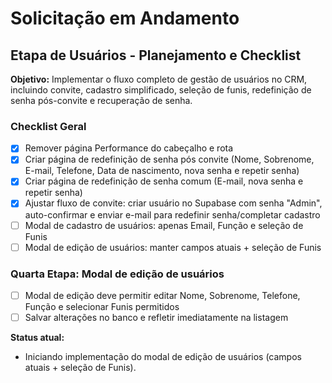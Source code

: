 # Solicitação em Andamento

## Etapa de Usuários - Planejamento e Checklist

**Objetivo:**
Implementar o fluxo completo de gestão de usuários no CRM, incluindo convite, cadastro simplificado, seleção de funis, redefinição de senha pós-convite e recuperação de senha.

### Checklist Geral
- [x] Remover página Performance do cabeçalho e rota
- [x] Criar página de redefinição de senha pós convite (Nome, Sobrenome, E-mail, Telefone, Data de nascimento, nova senha e repetir senha)
- [x] Criar página de redefinição de senha comum (E-mail, nova senha e repetir senha)
- [x] Ajustar fluxo de convite: criar usuário no Supabase com senha "Admin", auto-confirmar e enviar e-mail para redefinir senha/completar cadastro
- [ ] Modal de cadastro de usuários: apenas Email, Função e seleção de Funis
- [ ] Modal de edição de usuários: manter campos atuais + seleção de Funis

### Quarta Etapa: Modal de edição de usuários
- [ ] Modal de edição deve permitir editar Nome, Sobrenome, Telefone, Função e selecionar Funis permitidos
- [ ] Salvar alterações no banco e refletir imediatamente na listagem

**Status atual:**
- Iniciando implementação do modal de edição de usuários (campos atuais + seleção de Funis). 